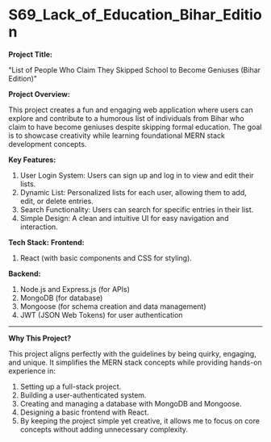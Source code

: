 # S69_Lack_of_Education_Bihar_Edition
**Project Title:**

"List of People Who Claim They Skipped School to Become Geniuses (Bihar Edition)"

**Project Overview:**

This project creates a fun and engaging web application where users can explore and contribute to a humorous list of individuals from Bihar who claim to have become geniuses despite skipping formal education. The goal is to showcase creativity while learning foundational MERN stack development concepts.

**Key Features:**

1. User Login System: Users can sign up and log in to view and edit their lists.
2. Dynamic List: Personalized lists for each user, allowing them to add, edit, or delete entries.
3. Search Functionality: Users can search for specific entries in their list.
4. Simple Design: A clean and intuitive UI for easy navigation and interaction.

**Tech Stack:**
**Frontend:**

1. React (with basic components and CSS for styling).

 **Backend:**
 
1. Node.js and Express.js (for APIs)
2.  MongoDB (for database)
3.  Mongoose (for schema creation and data management)
4. JWT (JSON Web Tokens) for user authentication

-------------------------------------------------------------------
**Why This Project?**

This project aligns perfectly with the guidelines by being quirky, engaging, and unique. It simplifies the MERN stack concepts while providing hands-on experience in:

1. Setting up a full-stack project.
2. Building a user-authenticated system.
3. Creating and managing a database with MongoDB and Mongoose.
4. Designing a basic frontend with React.
5. By keeping the project simple yet creative, it allows me to focus on core concepts without adding unnecessary complexity.
